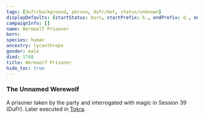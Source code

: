 ```yaml
---
tags: [dufr/background, person, dufr/met, status/unknown]
displayDefaults: {startStatus: born, startPrefix: b., endPrefix: d., endStatus: died}
campaignInfo: []
name: Werewolf Prisoner
born:
species: human
ancestry: lycanthrope
gender: male
died: 1748
title: Werewolf Prisoner
hide_toc: true
---
```

### The Unnamed Werewolf

A prisoner taken by the party and interrogated with magic in Session 39 (DuFr). Later executed in [Tokra](<../../gazetteer/greater-dunmar/realms/dunmar/central-dunmar/tokra/tokra.md>). 
